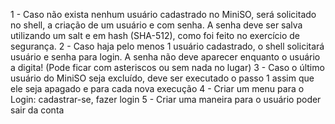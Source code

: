 1 - Caso não exista nenhum usuário cadastrado no MiniSO, será solicitado no shell, a criação de um usuário e com senha. A senha deve ser salva utilizando um salt e em hash (SHA-512), como foi feito no exercício de segurança.
2 - Caso haja pelo menos 1 usuário cadastrado, o shell solicitará usuário e senha para login. A senha não deve aparecer enquanto o usuário a digita! (Pode ficar com asteriscos ou sem nada no lugar)
3 - Caso o último usuário do MiniSO seja excluído, deve ser executado o passo 1 assim que ele seja apagado e para cada nova execução
4 - Criar um menu para o Login: cadastrar-se, fazer login 
5 - Criar uma maneira para o usuário poder sair da conta
 
